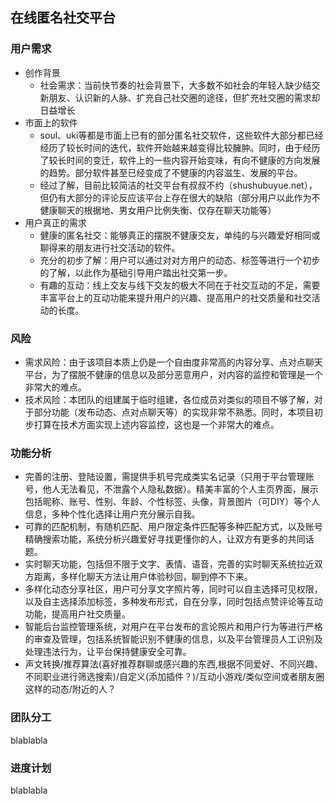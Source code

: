 ## 在线匿名社交平台

### 用户需求

- 创作背景
  - 社会需求：当前快节奏的社会背景下，大多数不如社会的年轻人缺少结交新朋友、认识新的人脉、扩充自己社交圈的途径，但扩充社交圈的需求却日益增长
- 市面上的软件
  - soul、uki等都是市面上已有的部分匿名社交软件，这些软件大部分都已经经历了较长时间的迭代，软件开始越来越变得比较臃肿。同时，由于经历了较长时间的变迁，软件上的一些内容开始变味，有向不健康的方向发展的趋势。部分软件甚至已经变成了不健康的内容滋生、发展的平台。
  - 经过了解，目前比较简洁的社交平台有叔叔不约（shushubuyue.net），但仍有大部分的评论反应该平台上存在很大的缺陷（部分用户以此作为不健康聊天的根据地、男女用户比例失衡、仅存在聊天功能等）
- 用户真正的需求
  - 健康的匿名社交：能够真正的摆脱不健康交友，单纯的与兴趣爱好相同或聊得来的朋友进行社交活动的软件。
  - 充分的初步了解：用户可以通过对对方用户的动态、标签等进行一个初步的了解，以此作为基础引导用户踏出社交第一步。
  - 有趣的互动：线上交友与线下交友的极大不同在于社交互动的不足，需要丰富平台上的互动功能来提升用户的兴趣、提高用户的社交质量和社交活动的长度。

### 风险

- 需求风险：由于该项目本质上仍是一个自由度非常高的内容分享、点对点聊天平台，为了摆脱不健康的信息以及部分恶意用户，对内容的监控和管理是一个非常大的难点。
- 技术风险：本团队的组建属于临时组建，各位成员对类似的项目不够了解，对于部分功能（发布动态、点对点聊天等）的实现非常不熟悉。同时，本项目初步打算在技术方面实现上述内容监控，这也是一个非常大的难点。

### 功能分析

- 完善的注册、登陆设置，需提供手机号完成类实名记录（只用于平台管理账号，他人无法看见，不泄露个人隐私数据）。精美丰富的个人主页界面，展示包括昵称、账号、性别、年龄、个性标签、头像，背景图片（可DIY）等个人信息，多种个性化选择让用户充分展示自我。
- 可靠的匹配机制，有随机匹配、用户限定条件匹配等多种匹配方式，以及账号精确搜索功能，系统分析兴趣爱好寻找更懂你的人，让双方有更多的共同话题。
- 实时聊天功能，包括但不限于文字、表情、语音，完善的实时聊天系统拉近双方距离，多样化聊天方法让用户体验秒回，聊到停不下来。
- 多样化动态分享社区，用户可分享文字照片等，同时可以自主选择可见权限，以及自主选择添加标签，多种发布形式，自在分享，同时包括点赞评论等互动功能，提高用户社交质量。
- 智能后台监控管理系统，对用户在平台发布的言论照片和用户行为等进行严格的审查及管理，包括系统智能识别不健康的信息，以及平台管理员人工识别及处理违法行为，让平台保持健康安全可靠。
- 声文转换/推荐算法(喜好推荐群聊或感兴趣的东西,根据不同爱好、不同兴趣、不同职业进行筛选搜索)/自定义(添加插件？)/互动小游戏/类似空间或者朋友圈这样的动态/附近的人？

### 团队分工

blablabla

### 进度计划

blablabla
